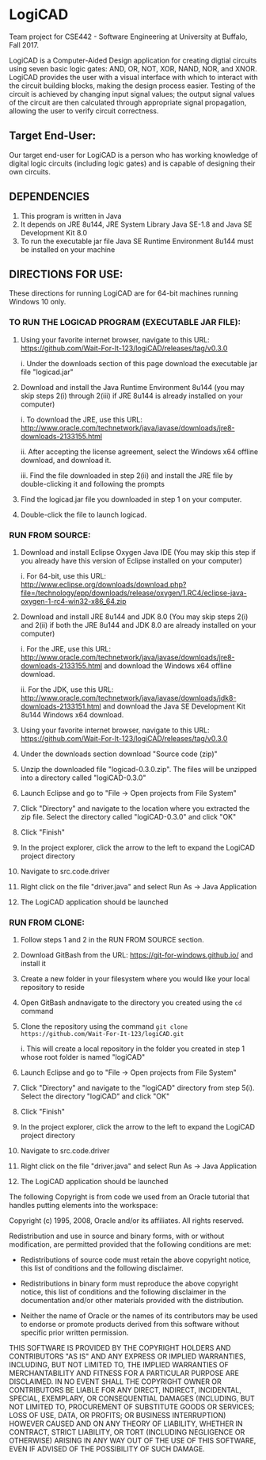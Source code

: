 # LogiCAD

Team project for CSE442 - Software Engineering at University at Buffalo, Fall 2017.

LogiCAD is a Computer-Aided Design application for creating digtial circuits using seven basic logic gates: AND, OR, NOT, XOR, NAND, NOR, and XNOR.  LogiCAD provides the user with a visual interface with which to interact with the circuit building blocks, making the design process easier.  Testing of the circuit is achieved by changing input signal values; the output signal values of the circuit are then calculated through appropriate signal propagation, allowing the user to verify circuit correctness.

## Target End-User:
Our target end-user for LogiCAD is a person who has working knowledge of digital logic circuits (including logic gates) and is capable of designing their own circuits.

## DEPENDENCIES
1. This program is written in Java
2. It depends on JRE 8u144, JRE System Library Java SE-1.8 and Java SE Development Kit 8.0
3. To run the executable jar file Java SE Runtime Environment 8u144 must be installed on your machine

## DIRECTIONS FOR USE:
These directions for running LogiCAD are for 64-bit machines running Windows 10 only.

### TO RUN THE LOGICAD PROGRAM (EXECUTABLE JAR FILE):
1. Using your favorite internet browser, navigate to this URL: https://github.com/Wait-For-It-123/logiCAD/releases/tag/v0.3.0

      i. Under the downloads section of this page download the executable jar file "logicad.jar"
2. Download and install the Java Runtime Environment 8u144 (you may skip steps 2(i) through 2(iii) if JRE 8u144 is already installed on your computer)

      i. To download the JRE, use this URL: http://www.oracle.com/technetwork/java/javase/downloads/jre8-downloads-2133155.html
      
      ii. After accepting the license agreement, select the Windows x64 offline download, and download it.
      
      iii. Find the file downloaded in step 2(ii) and install the JRE file by double-clicking it and following the prompts
3. Find the logicad.jar file you downloaded in step 1 on your computer.
4. Double-click the file to launch logicad.

### RUN FROM SOURCE:
1.  Download and install Eclipse Oxygen Java IDE (You may skip this step if you already have this version of Eclipse installed on your computer)

      i. For 64-bit, use this URL: http://www.eclipse.org/downloads/download.php?file=/technology/epp/downloads/release/oxygen/1.RC4/eclipse-java-oxygen-1-rc4-win32-x86_64.zip
	  
2. Download and install JRE 8u144 and JDK 8.0 (You may skip steps 2(i) and 2(ii) if both the JRE 8u144 and JDK 8.0 are already installed on your computer)

      i. For the JRE, use this URL: http://www.oracle.com/technetwork/java/javase/downloads/jre8-downloads-2133155.html and download the Windows x64 offline download.
      
      ii. For the JDK, use this URL: http://www.oracle.com/technetwork/java/javase/downloads/jdk8-downloads-2133151.html and download the Java SE Development Kit 8u144 Windows x64 download.
3. Using your favorite internet browser, navigate to this URL: https://github.com/Wait-For-It-123/logiCAD/releases/tag/v0.3.0
4. Under the downloads section download "Source code (zip)"
5. Unzip the downloaded file "logicad-0.3.0.zip".  The files will be unzipped into a directory called "logiCAD-0.3.0"
6. Launch Eclipse and go to "File -> Open projects from File System"
7. Click "Directory" and navigate to the location where you extracted the zip file. Select the directory called "logiCAD-0.3.0" and click "OK"
8. Click "Finish"
9. In the project explorer, click the arrow to the left to expand the LogiCAD project directory
10. Navigate to src.code.driver
11. Right click on the file "driver.java" and select Run As -> Java Application
12. The LogiCAD application should be launched 

### RUN FROM CLONE:
1. Follow steps 1 and 2 in the RUN FROM SOURCE section.
2. Download GitBash from the URL: https://git-for-windows.github.io/ and install it
3. Create a new folder in your filesystem where you would like your local repository to reside
4. Open GitBash andnavigate to the directory you created using the `cd` command
5. Clone the repository using the command `git clone https://github.com/Wait-For-It-123/logiCAD.git`

      i. This will create a local repository in the folder you created in step 1 whose root folder is named "logiCAD"
6. Launch Eclipse and go to "File -> Open projects from File System"
7. Click "Directory" and navigate to the "logiCAD" directory from step 5(i). Select the directory "logiCAD" and click "OK"
8. Click "Finish"
9. In the project explorer, click the arrow to the left to expand the LogiCAD project directory
10. Navigate to src.code.driver
11. Right click on the file "driver.java" and select Run As -> Java Application
12. The LogiCAD application should be launched 











The following Copyright is from code we used from an Oracle tutorial that handles putting elements into the
workspace:

 Copyright (c) 1995, 2008, Oracle and/or its affiliates. All rights reserved.
 
 Redistribution and use in source and binary forms, with or without
 modification, are permitted provided that the following conditions
 are met:
 
   - Redistributions of source code must retain the above copyright
     notice, this list of conditions and the following disclaimer.
 
   - Redistributions in binary form must reproduce the above copyright
     notice, this list of conditions and the following disclaimer in the
     documentation and/or other materials provided with the distribution.
 
   - Neither the name of Oracle or the names of its
     contributors may be used to endorse or promote products derived
     from this software without specific prior written permission.
 
 THIS SOFTWARE IS PROVIDED BY THE COPYRIGHT HOLDERS AND CONTRIBUTORS "AS
 IS" AND ANY EXPRESS OR IMPLIED WARRANTIES, INCLUDING, BUT NOT LIMITED TO,
 THE IMPLIED WARRANTIES OF MERCHANTABILITY AND FITNESS FOR A PARTICULAR
 PURPOSE ARE DISCLAIMED.  IN NO EVENT SHALL THE COPYRIGHT OWNER OR
 CONTRIBUTORS BE LIABLE FOR ANY DIRECT, INDIRECT, INCIDENTAL, SPECIAL,
 EXEMPLARY, OR CONSEQUENTIAL DAMAGES (INCLUDING, BUT NOT LIMITED TO,
 PROCUREMENT OF SUBSTITUTE GOODS OR SERVICES; LOSS OF USE, DATA, OR
 PROFITS; OR BUSINESS INTERRUPTION) HOWEVER CAUSED AND ON ANY THEORY OF
 LIABILITY, WHETHER IN CONTRACT, STRICT LIABILITY, OR TORT (INCLUDING
 NEGLIGENCE OR OTHERWISE) ARISING IN ANY WAY OUT OF THE USE OF THIS
 SOFTWARE, EVEN IF ADVISED OF THE POSSIBILITY OF SUCH DAMAGE.
